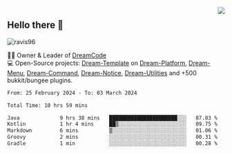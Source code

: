 <img align='right' src="https://github-readme-stats.vercel.app/api?username=Ravis96&show_icons=true">

## Hello there 👋
<p align="left"> <img src="https://komarev.com/ghpvc/?username=ravis96&label=Profile%20views&color=0e75b6&style=flat" alt="ravis96" /> </p>

👨‍💻 Owner & Leader of [DreamCode](https://github.com/DreamPoland) <br>
💻 Open-Source projects: [Dream-Template](https://github.com/DreamPoland/dream-template) on [Dream-Platform](https://github.com/DreamPoland/dream-platform), [Dream-Menu](https://github.com/DreamPoland/dream-menu), [Dream-Command](https://github.com/DreamPoland/dream-command), [Dream-Notice](https://github.com/DreamPoland/dream-notice), [Dream-Utilities](https://github.com/DreamPoland/dream-utilities) and +500 bukkit/bungee plugins.

<!--START_SECTION:waka-->

```txt
From: 25 February 2024 - To: 03 March 2024

Total Time: 10 hrs 59 mins

Java             9 hrs 38 mins   ██████████████████████░░░   87.83 %
Kotlin           1 hr 4 mins     ██▒░░░░░░░░░░░░░░░░░░░░░░   09.75 %
Markdown         6 mins          ▒░░░░░░░░░░░░░░░░░░░░░░░░   01.06 %
Groovy           2 mins          ░░░░░░░░░░░░░░░░░░░░░░░░░   00.31 %
Gradle           1 min           ░░░░░░░░░░░░░░░░░░░░░░░░░   00.28 %
```

<!--END_SECTION:waka-->
